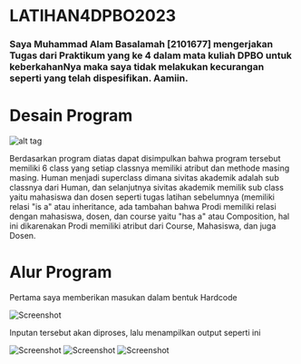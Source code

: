 # LATIHAN4DPBO2023
### Saya Muhammad Alam Basalamah [2101677] mengerjakan Tugas dari Praktikum yang ke 4 dalam mata kuliah DPBO untuk keberkahanNya maka saya tidak melakukan kecurangan seperti yang telah dispesifikan. Aamiin.

# Desain Program
![alt tag](https://github.com/basalamahalam/LATIHAN4DPBO2023/blob/main/UML_Latprak3.png)

Berdasarkan program diatas dapat disimpulkan bahwa program tersebut memiliki 6 class yang setiap classnya memiliki atribut dan methode masing masing. Human menjadi superclass dimana sivitas akademik adalah sub classnya dari Human, dan selanjutnya sivitas akademik memilik sub class yaitu mahasiswa dan dosen seperti tugas latihan sebelumnya (memiliki relasi "is a" atau inheritance, ada tambahan bahwa Prodi memiliki relasi dengan mahasiswa, dosen, dan course yaitu "has a" atau Composition, hal ini dikarenakan Prodi memiliki atribut dari Course, Mahasiswa, dan juga Dosen.

# Alur Program

Pertama saya memberikan masukan dalam bentuk Hardcode

![Screenshot](https://github.com/basalamahalam/LATIHAN4DPBO2023/blob/main/python/screenshot/Screenshot%20(1055).PNG)

Inputan tersebut akan diproses, lalu menampilkan output seperti ini

![Screenshot](https://github.com/basalamahalam/LATIHAN4DPBO2023/blob/main/python/screenshot/1.PNG)
![Screenshot](https://github.com/basalamahalam/LATIHAN4DPBO2023/blob/main/python/screenshot/2.PNG)
![Screenshot](https://github.com/basalamahalam/LATIHAN4DPBO2023/blob/main/python/screenshot/3.PNG)
